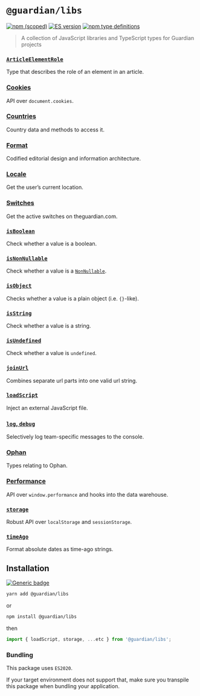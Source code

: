 # `@guardian/libs`

[![npm (scoped)](https://img.shields.io/npm/v/@guardian/libs)](https://www.npmjs.com/package/@guardian/libs)
[![ES version](https://badgen.net/badge/ES/2020/cyan)](https://tc39.es/ecma262/2020/)
[![npm type definitions](https://img.shields.io/npm/types/@guardian/libs)](https://www.typescriptlang.org/)

> A collection of JavaScript libraries and TypeScript types for Guardian projects

### [`ArticleElementRole`](./src/ArticleElementRole)

Type that describes the role of an element in an article.

### [Cookies](./src/cookies)

API over `document.cookies`.

### [Countries](./src/countries)

Country data and methods to access it.

### [Format](./src/format)

Codified editorial design and information architecture.

### [Locale](./src/locale)

Get the user’s current location.

### [Switches](./src/getSwitches)

Get the active switches on theguardian.com.

### [`isBoolean`](./src/isBoolean)

Check whether a value is a boolean.

### [`isNonNullable`](./src/isNonNullable)

Check whether a value is a [`NonNullable`](https://www.typescriptlang.org/docs/handbook/utility-types.html#nonnullabletype).

### [`isObject`](./src/isObject)

Checks whether a value is a plain object (i.e. `{}`-like).

### [`isString`](./src/isString)

Check whether a value is a string.

### [`isUndefined`](./src/isUndefined)

Check whether a value is `undefined`.

### [`joinUrl`](./src/joinUrl)

Combines separate url parts into one valid url string.

### [`loadScript`](./src/loadScript)

Inject an external JavaScript file.

### [`log`, `debug`](./src/logger)

Selectively log team-specific messages to the console.

### [Ophan](./src/@types/ophan)

Types relating to Ophan.

### [Performance](./src/performance)

API over `window.performance` and hooks into the data warehouse.

### [`storage`](./src/storage)

Robust API over `localStorage` and `sessionStorage`.

### [`timeAgo`](./src/timeAgo)

Format absolute dates as time-ago strings.

## Installation

[![Generic badge](https://img.shields.io/badge/google-chat-259082.svg)](https://chat.google.com/room/AAAAWwBdSMs)

```bash
yarn add @guardian/libs
```

or

```bash
npm install @guardian/libs
```

then

```js
import { loadScript, storage, ...etc } from '@guardian/libs';
```

### Bundling

This package uses `ES2020`.

If your target environment does not support that, make sure you transpile this package when bundling your application.
